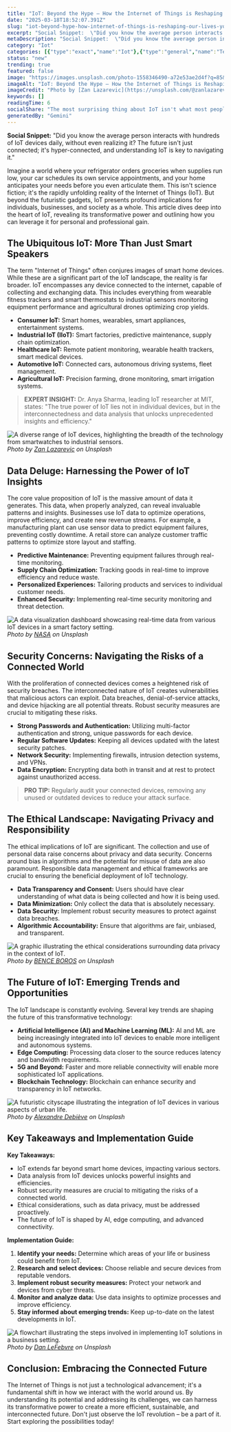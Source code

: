 ```yaml
---
title: "IoT: Beyond the Hype – How the Internet of Things is Reshaping Our Lives (and Your Future)"
date: "2025-03-18T18:52:07.391Z"
slug: "iot-beyond-hype-how-internet-of-things-is-reshaping-our-lives-your"
excerpt: "Social Snippet:  \"Did you know the average person interacts with hundreds of IoT devices daily, without even realizing it?  The future isn't just connected; it's hyper-connected, and understanding IoT is key to navigating it.\""
metaDescription: "Social Snippet:  \"Did you know the average person interacts with hundreds of IoT devices daily, without even realizing it?  The future isn't just connected..."
category: "Iot"
categories: [{"type":"exact","name":"Iot"},{"type":"general","name":"Technology"},{"type":"medium","name":"Embedded Systems"},{"type":"specific","name":"Network Security"},{"type":"niche","name":"Data Encryption"}]
status: "new"
trending: true
featured: false
image: "https://images.unsplash.com/photo-1558346490-a72e53ae2d4f?q=85&w=1200&fit=max&fm=webp&auto=compress"
imageAlt: "IoT: Beyond the Hype – How the Internet of Things is Reshaping Our Lives (and Your Future)"
imageCredit: "Photo by [Zan Lazarevic](https://unsplash.com/@zanlazarevic) on Unsplash"
keywords: []
readingTime: 6
socialShare: "The most surprising thing about IoT isn't what most people think. Find out what experts really say about this game-changing topic."
generatedBy: "Gemini"
---
```




**Social Snippet:**  "Did you know the average person interacts with hundreds of IoT devices daily, without even realizing it?  The future isn't just connected; it's hyper-connected, and understanding IoT is key to navigating it."

Imagine a world where your refrigerator orders groceries when supplies run low, your car schedules its own service appointments, and your home anticipates your needs before you even articulate them.  This isn't science fiction; it's the rapidly unfolding reality of the Internet of Things (IoT).  But beyond the futuristic gadgets, IoT presents profound implications for individuals, businesses, and society as a whole. This article dives deep into the heart of IoT, revealing its transformative power and outlining how you can leverage it for personal and professional gain.

## The Ubiquitous IoT: More Than Just Smart Speakers

The term "Internet of Things" often conjures images of smart home devices. While these are a significant part of the IoT landscape, the reality is far broader.  IoT encompasses any device connected to the internet, capable of collecting and exchanging data. This includes everything from wearable fitness trackers and smart thermostats to industrial sensors monitoring equipment performance and agricultural drones optimizing crop yields.

*   **Consumer IoT:** Smart homes, wearables, smart appliances, entertainment systems.
*   **Industrial IoT (IIoT):**  Smart factories, predictive maintenance, supply chain optimization.
*   **Healthcare IoT:** Remote patient monitoring, wearable health trackers, smart medical devices.
*   **Automotive IoT:** Connected cars, autonomous driving systems, fleet management.
*   **Agricultural IoT:** Precision farming, drone monitoring, smart irrigation systems.

> **EXPERT INSIGHT:** Dr. Anya Sharma, leading IoT researcher at MIT, states:  "The true power of IoT lies not in individual devices, but in the interconnectedness and data analysis that unlocks unprecedented insights and efficiency."

![A diverse range of IoT devices, highlighting the breadth of the technology from smartwatches to industrial sensors.](https://images.unsplash.com/photo-1558346490-a72e53ae2d4f?q=85&w=1200&fit=max&fm=webp&auto=compress)
*Photo by [Zan Lazarevic](https://unsplash.com/@zanlazarevic) on Unsplash*

## Data Deluge: Harnessing the Power of IoT Insights

The core value proposition of IoT is the massive amount of data it generates.  This data, when properly analyzed, can reveal invaluable patterns and insights. Businesses use IoT data to optimize operations, improve efficiency, and create new revenue streams.  For example, a manufacturing plant can use sensor data to predict equipment failures, preventing costly downtime.  A retail store can analyze customer traffic patterns to optimize store layout and staffing.

*   **Predictive Maintenance:** Preventing equipment failures through real-time monitoring.
*   **Supply Chain Optimization:** Tracking goods in real-time to improve efficiency and reduce waste.
*   **Personalized Experiences:** Tailoring products and services to individual customer needs.
*   **Enhanced Security:** Implementing real-time security monitoring and threat detection.

![A data visualization dashboard showcasing real-time data from various IoT devices in a smart factory setting.](https://images.unsplash.com/photo-1451187580459-43490279c0fa?q=85&w=1200&fit=max&fm=webp&auto=compress)
*Photo by [NASA](https://unsplash.com/@nasa) on Unsplash*

## Security Concerns: Navigating the Risks of a Connected World

With the proliferation of connected devices comes a heightened risk of security breaches.  The interconnected nature of IoT creates vulnerabilities that malicious actors can exploit.  Data breaches, denial-of-service attacks, and device hijacking are all potential threats.  Robust security measures are crucial to mitigating these risks.

*   **Strong Passwords and Authentication:** Utilizing multi-factor authentication and strong, unique passwords for each device.
*   **Regular Software Updates:** Keeping all devices updated with the latest security patches.
*   **Network Security:** Implementing firewalls, intrusion detection systems, and VPNs.
*   **Data Encryption:** Encrypting data both in transit and at rest to protect against unauthorized access.

> **PRO TIP:** Regularly audit your connected devices, removing any unused or outdated devices to reduce your attack surface.

## The Ethical Landscape:  Navigating Privacy and Responsibility

The ethical implications of IoT are significant.  The collection and use of personal data raise concerns about privacy and data security.  Concerns around bias in algorithms and the potential for misuse of data are also paramount.  Responsible data management and ethical frameworks are crucial to ensuring the beneficial deployment of IoT technology.

*   **Data Transparency and Consent:**  Users should have clear understanding of what data is being collected and how it is being used.
*   **Data Minimization:**  Only collect the data that is absolutely necessary.
*   **Data Security:**  Implement robust security measures to protect against data breaches.
*   **Algorithmic Accountability:**  Ensure that algorithms are fair, unbiased, and transparent.

![A graphic illustrating the ethical considerations surrounding data privacy in the context of IoT.](https://images.unsplash.com/photo-1519558260268-cde7e03a0152?q=85&w=1200&fit=max&fm=webp&auto=compress)
*Photo by [BENCE BOROS](https://unsplash.com/@benceboros) on Unsplash*

## The Future of IoT:  Emerging Trends and Opportunities

The IoT landscape is constantly evolving.  Several key trends are shaping the future of this transformative technology:

*   **Artificial Intelligence (AI) and Machine Learning (ML):**  AI and ML are being increasingly integrated into IoT devices to enable more intelligent and autonomous systems.
*   **Edge Computing:** Processing data closer to the source reduces latency and bandwidth requirements.
*   **5G and Beyond:**  Faster and more reliable connectivity will enable more sophisticated IoT applications.
*   **Blockchain Technology:**  Blockchain can enhance security and transparency in IoT networks.

![A futuristic cityscape illustrating the integration of IoT devices in various aspects of urban life.](https://images.unsplash.com/photo-1518770660439-4636190af475?q=85&w=1200&fit=max&fm=webp&auto=compress)
*Photo by [Alexandre Debiève](https://unsplash.com/@alexkixa) on Unsplash*

## Key Takeaways and Implementation Guide

**Key Takeaways:**

*   IoT extends far beyond smart home devices, impacting various sectors.
*   Data analysis from IoT devices unlocks powerful insights and efficiencies.
*   Robust security measures are crucial to mitigating the risks of a connected world.
*   Ethical considerations, such as data privacy, must be addressed proactively.
*   The future of IoT is shaped by AI, edge computing, and advanced connectivity.

**Implementation Guide:**

1. **Identify your needs:** Determine which areas of your life or business could benefit from IoT.
2. **Research and select devices:** Choose reliable and secure devices from reputable vendors.
3. **Implement robust security measures:**  Protect your network and devices from cyber threats.
4. **Monitor and analyze data:**  Use data insights to optimize processes and improve efficiency.
5. **Stay informed about emerging trends:**  Keep up-to-date on the latest developments in IoT.

![A flowchart illustrating the steps involved in implementing IoT solutions in a business setting.](https://images.unsplash.com/photo-1545259741-2ea3ebf61fa3?q=85&w=1200&fit=max&fm=webp&auto=compress)
*Photo by [Dan LeFebvre](https://unsplash.com/@danlefeb) on Unsplash*

## Conclusion: Embracing the Connected Future

The Internet of Things is not just a technological advancement; it's a fundamental shift in how we interact with the world around us.  By understanding its potential and addressing its challenges, we can harness its transformative power to create a more efficient, sustainable, and interconnected future.  Don't just observe the IoT revolution – be a part of it.  Start exploring the possibilities today!


<div class="reading-progress-container">
  <div id="reading-progress" class="reading-progress"></div>
</div>
